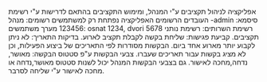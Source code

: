 אפליקציה לניהול תקציבים ע"י המנהל, ומימוש התקציבים בהתאם לדרישות ע"י רשימת העובדים הרשומים
האפליקציה נפתחת רק למשתמשים רשומים:
מנהל -admin סיסמא: 123456
מערך משתמשים: osnat 1234, dvori 5678
רשימת השרותים: רשימת נותני תקציבים.
קביעת פגישות: שליחת בקשה לקבלת תקציב לארוע.
בדיקות התאריך: לא ניתן לקבוע יותר מארוע אחד ביום.
הבקשות מסודרות לפי התאריכים של ביצוע הפעילות, וכן לא מציג בקשות עבור תאריכים שעברו.
צבעי הבקשות ע"פ סטטוס הבקשה: מאושר, נדחה,מחכה לאישור.
גם בצבעי הבקשות המנהל יכול לשנות סטטוס מאושר,נדחה או מחכה לאישור ע"י שליחה לסרבר.



